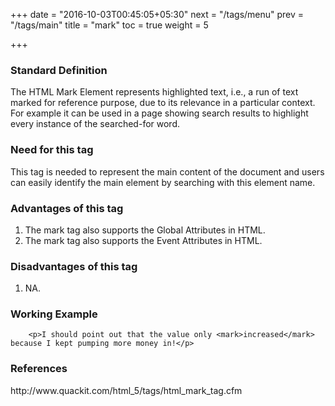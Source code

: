 +++
date = "2016-10-03T00:45:05+05:30"
next = "/tags/menu"
prev = "/tags/main"
title = "mark"
toc = true
weight = 5

+++

<h3>Standard Definition</h3>
The HTML Mark Element represents highlighted text, i.e., a run of text marked for reference purpose, due to its relevance in a particular context. For example it can be used in a page showing search results to highlight every instance of the searched-for word.

<h3>Need for this tag</h3>
This tag is needed to represent the main content of the document and users can easily identify the main element by searching with this element name.

<h3>Advantages of this tag</h3>
<ol>
  <li>The mark tag also supports the Global Attributes in HTML.</li>
  <li>The mark tag also supports the Event Attributes in HTML.</li>
</ol>

<h3>Disadvantages of this tag</h3>
<ol>
  <li>NA.</li>
</ol>


<h3>Working Example</h3>

	  	<p>I should point out that the value only <mark>increased</mark> because I kept pumping more money in!</p>

<h3>References</h3>
http://www.quackit.com/html_5/tags/html_mark_tag.cfm
